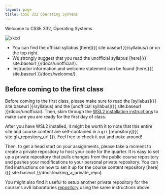 ```yaml
---
layout: page 
title: CSSE 332 Operating Systems
---
```


Welcome to CSSE 332, Operating Systems.

![xkcd](https://imgs.xkcd.com/comics/operating_systems.png)

* You can find the official syllabus [here]({{ site.baseurl }}/syllabus/) or on
  the top right.
* We strongly suggest that you read the unofficial syllabus [here]({{
  site.baseurl }}/docs/unofficial/).
* Instructor information and welcome statement can be found [here]({{
  site.baseurl }}/docs/welcome/).

## Before coming to the first class

Before coming to the first class, please make sure to read the
[syllabus]({{ site.baseurl }}/syllabus) and the [unofficial syllabus]({{
  site.baseurl }}/docs/unofficial). Then,
skim through the [WSL2 installation instructions](./labs/wsl/) to make sure you
are ready for the first day of class. 

After you have WSL2 installed, it might be worth it to note that this entire
site and course content are self-contained in a `git` [repository]({{
  site.gh_repository_url  }}). Feel free to check it out and poke around! 

Then, to get a head start on your assignments, please take a moment to create a
private repository to host your code for the quarter. It is easy to set up a
private repository that pulls changes from the public course repository and
pushes your modifications to your personal private repository. You can find
instructions on how to set it up for the course content repository
[here]({{ site.baseurl }}/docs/making_a_private_repo).

You might also find it useful to setup another private repository for the
course's xv6 laboratories
[repository](https://github.com/rhit-csse332/xv6-riscv-public) using the same
instructions above. 
